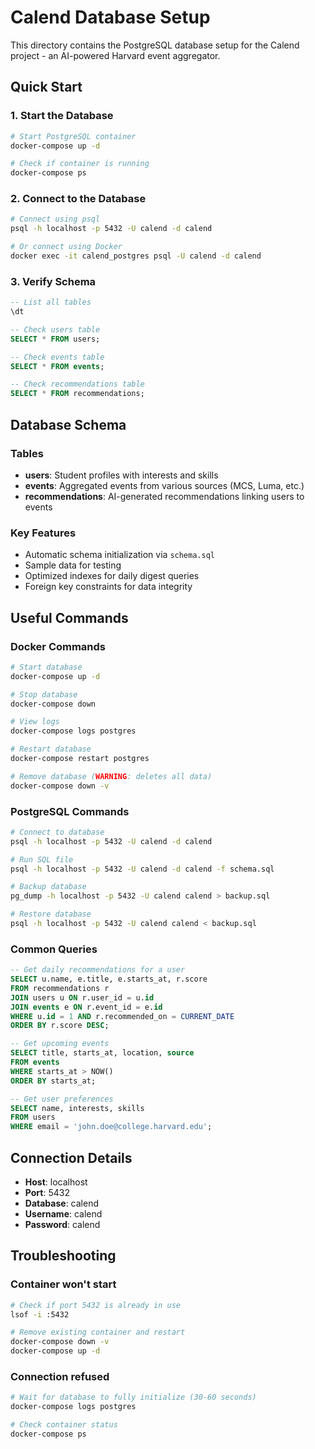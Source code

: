 # Calend Database Setup

This directory contains the PostgreSQL database setup for the Calend project - an AI-powered Harvard event aggregator.

## Quick Start

### 1. Start the Database

```bash
# Start PostgreSQL container
docker-compose up -d

# Check if container is running
docker-compose ps
```

### 2. Connect to the Database

```bash
# Connect using psql
psql -h localhost -p 5432 -U calend -d calend

# Or connect using Docker
docker exec -it calend_postgres psql -U calend -d calend
```

### 3. Verify Schema

```sql
-- List all tables
\dt

-- Check users table
SELECT * FROM users;

-- Check events table  
SELECT * FROM events;

-- Check recommendations table
SELECT * FROM recommendations;
```

## Database Schema

### Tables

- **users**: Student profiles with interests and skills
- **events**: Aggregated events from various sources (MCS, Luma, etc.)
- **recommendations**: AI-generated recommendations linking users to events

### Key Features

- Automatic schema initialization via `schema.sql`
- Sample data for testing
- Optimized indexes for daily digest queries
- Foreign key constraints for data integrity

## Useful Commands

### Docker Commands

```bash
# Start database
docker-compose up -d

# Stop database
docker-compose down

# View logs
docker-compose logs postgres

# Restart database
docker-compose restart postgres

# Remove database (WARNING: deletes all data)
docker-compose down -v
```

### PostgreSQL Commands

```bash
# Connect to database
psql -h localhost -p 5432 -U calend -d calend

# Run SQL file
psql -h localhost -p 5432 -U calend -d calend -f schema.sql

# Backup database
pg_dump -h localhost -p 5432 -U calend calend > backup.sql

# Restore database
psql -h localhost -p 5432 -U calend calend < backup.sql
```

### Common Queries

```sql
-- Get daily recommendations for a user
SELECT u.name, e.title, e.starts_at, r.score 
FROM recommendations r
JOIN users u ON r.user_id = u.id
JOIN events e ON r.event_id = e.id
WHERE u.id = 1 AND r.recommended_on = CURRENT_DATE
ORDER BY r.score DESC;

-- Get upcoming events
SELECT title, starts_at, location, source
FROM events 
WHERE starts_at > NOW()
ORDER BY starts_at;

-- Get user preferences
SELECT name, interests, skills 
FROM users 
WHERE email = 'john.doe@college.harvard.edu';
```

## Connection Details

- **Host**: localhost
- **Port**: 5432
- **Database**: calend
- **Username**: calend
- **Password**: calend

## Troubleshooting

### Container won't start
```bash
# Check if port 5432 is already in use
lsof -i :5432

# Remove existing container and restart
docker-compose down -v
docker-compose up -d
```

### Connection refused
```bash
# Wait for database to fully initialize (30-60 seconds)
docker-compose logs postgres

# Check container status
docker-compose ps
```
